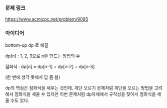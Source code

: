 ### 문제 링크

https://www.acmicpc.net/problem/9095

### 아이디어

bottom-up dp 로 해결

dp[n] : 1, 2, 3으로 n을 만드는 방법의 수

점화식 : dp[n] = dp[n-1] + dp[n-2] + dp[n-3]

(한 번에 생각 못해서 답 좀 봄)

dp의 핵심은 점화식을 세우는 것인데, 계단 오르기 문제처럼 계단을 오르는 방법을 고려해서 점화식을 세울 수 있지만 이번 문제처럼 dp자체에서 규칙성을 찾아서 점화식을 세울 수도 있다.

